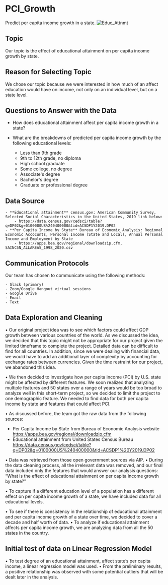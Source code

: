 # PCI_Growth
Predict per capita income growth in a state.
![Educ_Attnmt](https://user-images.githubusercontent.com/89214854/154649471-b521c512-7baf-46ae-93ef-f2faf72263fd.jpg)

## Topic
Our topic is the effect of educational attainment on per capita income growth by state.

## Reason for Selecting Topic
We chose our topic because we were interested in how much of an affect education would have on income, not only on an individual level, but on a state level.

## Questions to Answer with the Data

- How does educational attainment affect per capita income growth in a state?
- What are the breakdowns of predicted per capita income growth by the following educational levels:

	- Less than 9th grade
	- 9th to 12th grade, no diploma
	- High school graduate
	- Some college, no degree
	- Associate's degree
	- Bachelor's degree
	- Graduate or professional degree

## Data Source

	- **Educational attainment** census.gov: American Community Survey, Selected Social Characteristics in the United States, 2019 link below: 
		- https://data.census.gov/cedsci/table?q=DP02&g=0100000US%240400000&tid=ACSDP1Y2019.DP02
	- **Per Capita Income by State** Bureau of Economic Analysis: Regional Economic Accocunts, Personal Income (State and Local), Annual Personal Income and Employment by State
		- https://apps.bea.gov/regional/downloadzip.cfm, SAINC5N_ALLAREAS_1998_2020.csv

## Communication Protocols

Our team has chosen to communicate using the following methods:

	- Slack (primary)
	- Zoom/Google Hangout virtual sessions
	- Google Drive
	- Email
	- Text 

## Data Exploration and Cleaning

•	Our original project idea was to see which factors could affect GDP growth between various countries of the world. As we discussed the idea, we decided that this topic might not be appropriate for our project given the limited timeframe to complete the project. Detailed data can be difficult to find for all countries. In addition, since we were dealing with financial data, we would have to add an additional layer of complexity by accounting for exchange rates between currencies. Given the time restraint for our project, we abandoned this idea.

•	We then decided to investigate how per capita income (PCI) by U.S. state might be affected by different features. We soon realized that analyzing multiple features and 50 states over a range of years would be too broad to analyze well in this short-term project, so we decided to limit the project to one demographic feature. We needed to find data for both per capita income by state and features that could affect PCI.

•	As discussed before, the team got the raw data from the following sources:

-	Per Capita Income by State from Bureau of Economic Analysis website https://apps.bea.gov/regional/downloadzip.cfm 
-	Educational attainment from United States Census Bureau
https://data.census.gov/cedsci/table?q=DP02&g=0100000US%240400000&tid=ACSDP1%20Y2019.DP02 

•	Data was retrieved from those open government sources via AIP.
•	During the data cleaning process, all the irrelevant data was removed, and our final data included only the features that would answer our analysis questions: “What is the effect of educational attainment on per capita income growth by state?” 

•	To capture if a different education level of a population has a different effect on per capita income growth of a state, we have included data for all educational levels. 


•	To see if there is consistency in the relationship of educational attainment and per capita income growth of a state over time, we decided to cover a decade and half worth of data.
•	To analyze if educational attainment affects per capita income growth, we are analyzing data from all the 50 states in the country. 

## Initial test of data on Linear Regression Model

•	To test degree of an educational attainment, affect state’s per capita income, a linear regression model was used.
•	From the preliminary results, a positive relationship was observed with some potential outliers that will be dealt later in the analysis.






